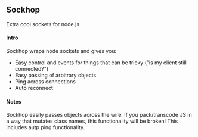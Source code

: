 ## Sockhop
Extra cool sockets for node.js

#### Intro
Sockhop wraps node sockets and gives you:

- Easy control and events for things that can be tricky ("is my client still connected?")
- Easy passing of arbitrary objects
- Ping across connections
- Auto reconnect


#### Notes
Sockhop easily passes objects across the wire.  If you pack/transcode JS in a way that mutates class names, this functionality will be broken!  This includes autp ping functionality.